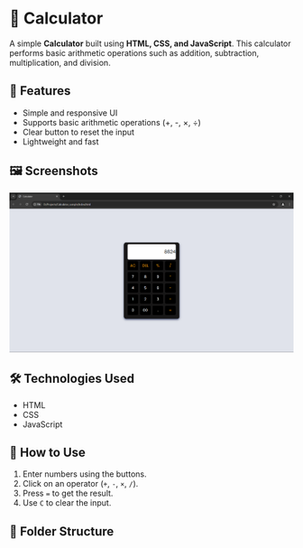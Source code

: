 # 🔢 Calculator

A simple **Calculator** built using **HTML, CSS, and JavaScript**. This calculator performs basic arithmetic operations such as addition, subtraction, multiplication, and division.

## 🚀 Features
- Simple and responsive UI
- Supports basic arithmetic operations (+, -, ×, ÷)
- Clear button to reset the input
- Lightweight and fast

## 🖼️ Screenshots
<img src="./Calculator UI.png">

## 🛠️ Technologies Used
- HTML
- CSS
- JavaScript

## 📌 How to Use
1. Enter numbers using the buttons.
2. Click on an operator (`+`, `-`, `×`, `/`).
3. Press `=` to get the result.
4. Use `C` to clear the input.

## 📂 Folder Structure
